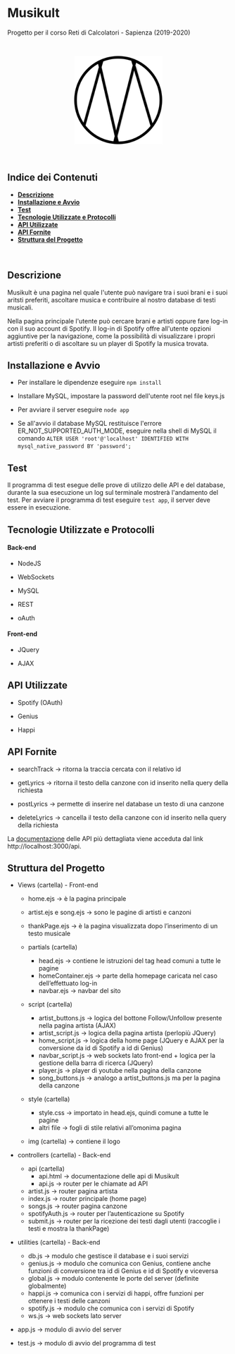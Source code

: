 # Musikult
Progetto per il corso Reti di Calcolatori - Sapienza (2019-2020)

<br>
<p align="center">
  <img src="views/img/icon.png" width="200" />
</p>
<br>

## **Indice dei Contenuti**

- [**Descrizione**](#descrizione)
- [**Installazione e Avvio**](#installazione-e-avvio)
- [**Test**](#test)
- [**Tecnologie Utilizzate e Protocolli**](#tecnologie-utilizzate-e-protocolli)
- [**API Utilizzate**](#api-utilizzate)
- [**API Fornite**](#api-fornite)
- [**Struttura del Progetto**](#struttura-del-progetto)

<br>

## **Descrizione**

Musikult è una pagina nel quale l'utente può navigare tra i suoi brani e i suoi aritsti preferiti, ascoltare musica e contribuire al nostro database di testi musicali.

Nella pagina principale l'utente può cercare brani e artisti oppure fare log-in con il suo account di Spotify. Il log-in di Spotify offre all'utente opzioni aggiuntive per la navigazione, come la possibilità di visualizzare i propri artisti preferiti o di ascoltare su un player di Spotify la musica trovata.


## **Installazione e Avvio**

- Per installare le dipendenze eseguire `npm install`

- Installare MySQL, impostare la password dell'utente root nel file keys.js

- Per avviare il server eseguire `node app`

- Se all'avvio il database MySQL restituisce l'errore ER_NOT_SUPPORTED_AUTH_MODE, eseguire nella shell di MySQL il comando `ALTER USER 'root'@'localhost' IDENTIFIED WITH mysql_native_password BY 'password';`


## **Test**

Il programma di test esegue delle prove di utilizzo delle API e del database, durante la sua esecuzione un log sul terminale mostrerà l'andamento del test.
Per avviare il programma di test eseguire `test app`, il server deve essere in esecuzione.

## **Tecnologie Utilizzate e Protocolli**

#### **Back-end**

- NodeJS

- WebSockets

- MySQL

- REST

- oAuth

#### **Front-end**

- JQuery

- AJAX


## **API Utilizzate**

- Spotify (OAuth)

- Genius

- Happi

## **API Fornite**

- searchTrack → ritorna la traccia cercata con il relativo id

- getLyrics → ritorna il testo della canzone con id inserito nella query della richiesta

- postLyrics → permette di inserire nel database un testo di una canzone

- deleteLyrics → cancella il testo della canzone con id inserito nella query della richiesta

La [documentazione](controllers/api/api.html) delle API più dettagliata viene acceduta dal link http://localhost:3000/api.


## **Struttura del Progetto**

* Views (cartella)  -  Front-end

  * home.ejs → è la pagina principale
  * artist.ejs e song.ejs → sono le pagine di artisti e canzoni 
  * thankPage.ejs → è la pagina visualizzata dopo l’inserimento di un testo musicale

  * partials (cartella)
    * head.ejs → contiene le istruzioni del tag head comuni a tutte le pagine
    * homeContainer.ejs → parte della homepage caricata nel caso dell’effettuato log-in
    * navbar.ejs → navbar del sito

  * script (cartella)
    * artist_buttons.js → logica del bottone Follow/Unfollow presente nella pagina artista (AJAX)
    * artist_script.js → logica della pagina artista (perlopiù JQuery)
    * home_script.js → logica della home page (JQuery e AJAX per la conversione da id di Spotify a id di Genius)
    * navbar_script.js → web sockets lato front-end + logica per la gestione della barra di ricerca (JQuery)
    * player.js → player di youtube nella pagina della canzone
    * song_buttons.js → analogo a artist_buttons.js ma per la pagina della canzone

  * style (cartella) 
    * style.css → importato in head.ejs, quindi comune a tutte le pagine
    * altri file → fogli di stile relativi all’omonima pagina

  * img (cartella) → contiene il logo

* controllers (cartella)  -  Back-end
  * api (cartella)
    * api.html → documentazione delle api di Musikult
    * api.js → router per le chiamate ad API
  * artist.js → router pagina artista
  * index.js → router principale (home page)
  * songs.js → router pagina canzone
  * spotifyAuth.js → router per l’autenticazione su Spotify
  * submit.js → router per la ricezione dei testi dagli utenti (raccoglie i testi e   mostra la thankPage)
  
* utilities (cartella)  -  Back-end
  * db.js → modulo che gestisce il database e i suoi servizi
  * genius.js → modulo che comunica con Genius, contiene anche funzioni di conversione tra id di Genius e id di Spotify e viceversa
  * global.js → modulo contenente le porte del server (definite globalmente)
  * happi.js → comunica con i servizi di happi, offre funzioni per ottenere i testi delle canzoni
  * spotify.js → modulo che comunica con i servizi di Spotify
  * ws.js → web sockets lato server
  
* app.js → modulo di avvio del server
* test.js → modulo di avvio del programma di test
  
